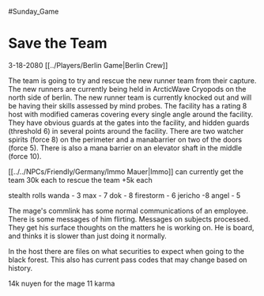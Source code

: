 #Sunday_Game
# Save the Team
3-18-2080
[[../Players/Berlin Game|Berlin Crew]]

The team is going to try and rescue the new runner team from their capture. The new runners are currently being held in ArcticWave Cryopods on the north side of berlin. The new runner team is currently knocked out and will be having their skills assessed by mind probes. The facility has a rating 8 host with modified cameras covering every single angle around the facility. They have obvious guards at the gates into the facility, and hidden guards (threshold 6) in several points around the facility. There are two watcher spirits (force 8) on the perimeter and a manabarrier on two of the doors (force 5). There is also a mana barrier on an elevator shaft in the middle (force 10).

[[../../NPCs/Friendly/Germany/Immo Mauer|Immo]] can currently get the team 30k each to rescue the team
+5k each

stealth rolls
wanda - 3
max - 7
dok - 8
firestorm - 6
jericho -8
angel - 5

The mage's commlink has some normal communications of an employee. There is some messages of him flirting. Messages on subjects processed. They get his surface thoughts on the matters he is working on. He is board, and thinks it is slower than just doing it normally. 

In the host there are files on what securities to expect when going to the black forest. This also has current pass codes that may change based on history.

14k nuyen for the mage
11 karma